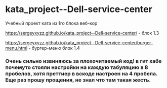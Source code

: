 # kata_project--Dell-service-center
Учебный проект ката из 1го блока веб-кор

https://sergeyxyzz.github.io/kata_project--Dell-service-center/ - блок 1.3

https://sergeyxyzz.github.io/kata_project--Dell-service-center/burger-menu.html - бургер-меню блок 1.4

<h3>Очень сильно извиняюсь за плохочитаемый код! в гит хабе почемуто стояли настройки на каждую табуляцию в 8 пробелов, хотя преттиер в вскоде настроен на 4 пробела. Еще раз прошу прощения, не знал что там такая жесть. </h3>
